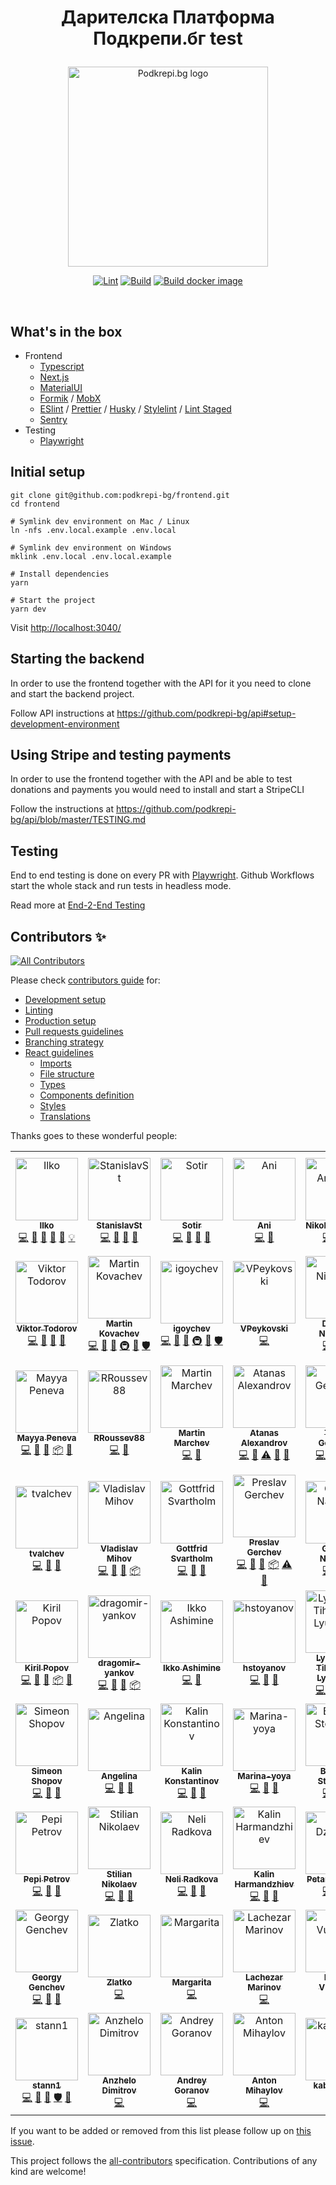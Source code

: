 <h1><p align="center">
  Дарителска Платформа Подкрепи.бг test
</p></h1>
<p align="center">
  <a href="https://podkrepi.bg/" target="blank"><img src="https://podkrepi.bg/podkrepi-bg-logo-en.svg" width="320" alt="Podkrepi.bg logo" /></a>
</p>

<p align="center">

  <p align="center"><a target="_blank" rel="noopener noreferrer" href="https://github.com/podkrepi-bg/frontend/actions/workflows/lint.yml"><img src="https://github.com/podkrepi-bg/frontend/actions/workflows/lint.yml/badge.svg" alt="Lint" style="max-width: 100%;"></a>
<a target="_blank" rel="noopener noreferrer" href="https://github.com/podkrepi-bg/frontend/actions/workflows/release.yml"><img src="https://github.com/podkrepi-bg/frontend/actions/workflows/release.yml/badge.svg" alt="Build" style="max-width: 100%;"></a>
<a href="https://github.com/podkrepi-bg/frontend/actions/workflows/check-pr.yml"><img src="https://github.com/podkrepi-bg/frontend/actions/workflows/check-pr.yml/badge.svg" alt="Build docker image" style="max-width: 100%;"></a></p>

  <p align="center"><a target="_blank" rel="noopener noreferrer" href="https://img.shields.io/github/license/podkrepi-bg/frontend"><img src="https://img.shields.io/github/license/podkrepi-bg/frontend" alt="" data-canonical-src="https://img.shields.io/github/license/podkrepi-bg/frontend" style="max-width: 100%;"></a>
<a target="_blank" rel="noopener noreferrer" href="https://img.shields.io/github/issues/podkrepi-bg/frontend"><img src="https://img.shields.io/github/issues/podkrepi-bg/frontend" alt="" data-canonical-src="https://img.shields.io/github/issues/podkrepi-bg/frontend" style="max-width: 100%;"></a></p>

</p>

## What's in the box

- Frontend
  - [Typescript](https://www.typescriptlang.org/)
  - [Next.js](https://nextjs.org/)
  - [MaterialUI](https://material-ui.com/)
  - [Formik](https://formik.org/) / [MobX](https://mobx.js.org/)
  - [ESlint](https://eslint.org/) / [Prettier](https://prettier.io/) / [Husky](https://github.com/typicode/husky) / [Stylelint](https://stylelint.io/) / [Lint Staged](https://github.com/okonet/lint-staged)
  - [Sentry](https://sentry.io/organizations/podkrepibg/)
- Testing
  - [Playwright](https://playwright.dev/)

## Initial setup

```shell
git clone git@github.com:podkrepi-bg/frontend.git
cd frontend

# Symlink dev environment on Mac / Linux
ln -nfs .env.local.example .env.local

# Symlink dev environment on Windows
mklink .env.local .env.local.example

# Install dependencies
yarn

# Start the project
yarn dev
```

Visit <http://localhost:3040/>

## Starting the backend

In order to use the frontend together with the API for it you need to clone and start the backend project.

Follow API instructions at <https://github.com/podkrepi-bg/api#setup-development-environment>

## Using Stripe and testing payments

In order to use the frontend together with the API and be able to test donations and payments you would need to install and start a StripeCLI

Follow the instructions at <https://github.com/podkrepi-bg/api/blob/master/TESTING.md>

## Testing

End to end testing is done on every PR with [Playwright](https://playwright.dev/). Github Workflows start the whole stack and run tests in headless mode.

Read more at [End-2-End Testing](https://github.com/podkrepi-bg/frontend/blob/master/e2e/README.md)

## Contributors ✨

<!-- ALL-CONTRIBUTORS-BADGE:START - Do not remove or modify this section -->

[![All Contributors](https://img.shields.io/badge/all_contributors-62-orange.svg?style=flat-square)](#contributors-)

<!-- ALL-CONTRIBUTORS-BADGE:END -->

Please check [contributors guide](https://github.com/podkrepi-bg/frontend/blob/master/CONTRIBUTING.md) for:

- [Development setup](https://github.com/podkrepi-bg/frontend/blob/master/CONTRIBUTING.md#development)
- [Linting](https://github.com/podkrepi-bg/frontend/blob/master/CONTRIBUTING.md#linting)
- [Production setup](https://github.com/podkrepi-bg/frontend/blob/master/CONTRIBUTING.md#production)
- [Pull requests guidelines](https://github.com/podkrepi-bg/frontend/blob/master/CONTRIBUTING.md#pull-requests)
- [Branching strategy](https://github.com/podkrepi-bg/frontend/blob/master/CONTRIBUTING.md#branching-strategy)
- [React guidelines](https://github.com/podkrepi-bg/frontend/blob/master/CONTRIBUTING.md#react-guidelines)
  - [Imports](https://github.com/podkrepi-bg/frontend/blob/master/CONTRIBUTING.md#imports)
  - [File structure](https://github.com/podkrepi-bg/frontend/blob/master/CONTRIBUTING.md#file-structure)
  - [Types](https://github.com/podkrepi-bg/frontend/blob/master/CONTRIBUTING.md#types)
  - [Components definition](https://github.com/podkrepi-bg/frontend/blob/master/CONTRIBUTING.md#components)
  - [Styles](https://github.com/podkrepi-bg/frontend/blob/master/CONTRIBUTING.md#styles)
  - [Translations](https://github.com/podkrepi-bg/frontend/blob/master/CONTRIBUTING.md#translations-i18n)

Thanks goes to these wonderful people:

<!-- ALL-CONTRIBUTORS-LIST:START - Do not remove or modify this section -->
<!-- prettier-ignore-start -->
<!-- markdownlint-disable -->
<table>
  <tbody>
    <tr>
      <td align="center"><a href="https://stackoverflow.com/users/668245/kachar"><img src="https://avatars.githubusercontent.com/u/893608?v=4?s=100" width="100px;" alt="Ilko"/><br /><sub><b>Ilko</b></sub></a><br /><a href="https://github.com/podkrepi-bg/frontend/commits?author=kachar" title="Code">💻</a> <a href="https://github.com/podkrepi-bg/frontend/commits?author=kachar" title="Documentation">📖</a> <a href="https://github.com/podkrepi-bg/frontend/pulls?q=is%3Apr+reviewed-by%3Akachar" title="Reviewed Pull Requests">👀</a> <a href="#maintenance-kachar" title="Maintenance">🚧</a> <a href="https://github.com/podkrepi-bg/frontend/issues?q=author%3Akachar" title="Bug reports">🐛</a> <a href="#example-kachar" title="Examples">💡</a></td>
      <td align="center"><a href="http://stackoverflow.com/users/6163171/stanleys?tab=profile"><img src="https://avatars.githubusercontent.com/u/12186099?v=4?s=100" width="100px;" alt="StanislavSt"/><br /><sub><b>StanislavSt</b></sub></a><br /><a href="https://github.com/podkrepi-bg/frontend/commits?author=StanislavSt" title="Code">💻</a> <a href="https://github.com/podkrepi-bg/frontend/commits?author=StanislavSt" title="Documentation">📖</a> <a href="https://github.com/podkrepi-bg/frontend/pulls?q=is%3Apr+reviewed-by%3AStanislavSt" title="Reviewed Pull Requests">👀</a> <a href="#tool-StanislavSt" title="Tools">🔧</a></td>
      <td align="center"><a href="https://github.com/sotir-ls"><img src="https://avatars.githubusercontent.com/u/4455130?v=4?s=100" width="100px;" alt="Sotir"/><br /><sub><b>Sotir</b></sub></a><br /><a href="https://github.com/podkrepi-bg/frontend/commits?author=sotir-ls" title="Code">💻</a> <a href="https://github.com/podkrepi-bg/frontend/commits?author=sotir-ls" title="Documentation">📖</a> <a href="https://github.com/podkrepi-bg/frontend/pulls?q=is%3Apr+reviewed-by%3Asotir-ls" title="Reviewed Pull Requests">👀</a> <a href="#tool-sotir-ls" title="Tools">🔧</a></td>
      <td align="center"><a href="https://github.com/ani-kalpachka"><img src="https://avatars.githubusercontent.com/u/14351733?v=4?s=100" width="100px;" alt="Ani"/><br /><sub><b>Ani</b></sub></a><br /><a href="https://github.com/podkrepi-bg/frontend/commits?author=ani-kalpachka" title="Code">💻</a> <a href="https://github.com/podkrepi-bg/frontend/commits?author=ani-kalpachka" title="Documentation">📖</a></td>
      <td align="center"><a href="https://github.com/Nikola-Andreev"><img src="https://avatars.githubusercontent.com/u/19424332?v=4?s=100" width="100px;" alt="Nikola Andreev"/><br /><sub><b>Nikola Andreev</b></sub></a><br /><a href="https://github.com/podkrepi-bg/frontend/commits?author=Nikola-Andreev" title="Code">💻</a> <a href="https://github.com/podkrepi-bg/frontend/commits?author=Nikola-Andreev" title="Documentation">📖</a> <a href="#tool-Nikola-Andreev" title="Tools">🔧</a></td>
      <td align="center"><a href="https://petkopavlovski.com/"><img src="https://avatars.githubusercontent.com/u/32264020?v=4?s=100" width="100px;" alt="Pete Pavlovski"/><br /><sub><b>Pete Pavlovski</b></sub></a><br /><a href="https://github.com/podkrepi-bg/frontend/commits?author=arthas168" title="Code">💻</a> <a href="https://github.com/podkrepi-bg/frontend/commits?author=arthas168" title="Documentation">📖</a> <a href="https://github.com/podkrepi-bg/frontend/pulls?q=is%3Apr+reviewed-by%3Aarthas168" title="Reviewed Pull Requests">👀</a></td>
      <td align="center"><a href="https://github.com/uzuntonev"><img src="https://avatars.githubusercontent.com/u/51097961?v=4?s=100" width="100px;" alt="Georgi Uzuntonev"/><br /><sub><b>Georgi Uzuntonev</b></sub></a><br /><a href="https://github.com/podkrepi-bg/frontend/commits?author=uzuntonev" title="Code">💻</a> <a href="https://github.com/podkrepi-bg/frontend/commits?author=uzuntonev" title="Documentation">📖</a> <a href="https://github.com/podkrepi-bg/frontend/pulls?q=is%3Apr+reviewed-by%3Auzuntonev" title="Reviewed Pull Requests">👀</a> <a href="#tool-uzuntonev" title="Tools">🔧</a></td>
    </tr>
    <tr>
      <td align="center"><a href="https://github.com/vikinatora"><img src="https://avatars.githubusercontent.com/u/29047760?v=4?s=100" width="100px;" alt="Viktor Todorov"/><br /><sub><b>Viktor Todorov</b></sub></a><br /><a href="https://github.com/podkrepi-bg/frontend/commits?author=vikinatora" title="Code">💻</a> <a href="https://github.com/podkrepi-bg/frontend/commits?author=vikinatora" title="Documentation">📖</a> <a href="https://github.com/podkrepi-bg/frontend/pulls?q=is%3Apr+reviewed-by%3Avikinatora" title="Reviewed Pull Requests">👀</a> <a href="#tool-vikinatora" title="Tools">🔧</a></td>
      <td align="center"><a href="http://www.nimasystems.com"><img src="https://avatars.githubusercontent.com/u/126405?v=4?s=100" width="100px;" alt="Martin Kovachev"/><br /><sub><b>Martin Kovachev</b></sub></a><br /><a href="https://github.com/podkrepi-bg/frontend/commits?author=miraclebg" title="Code">💻</a> <a href="https://github.com/podkrepi-bg/frontend/commits?author=miraclebg" title="Documentation">📖</a> <a href="#tool-miraclebg" title="Tools">🔧</a> <a href="#infra-miraclebg" title="Infrastructure (Hosting, Build-Tools, etc)">🚇</a> <a href="#maintenance-miraclebg" title="Maintenance">🚧</a> <a href="#security-miraclebg" title="Security">🛡️</a></td>
      <td align="center"><a href="https://github.com/igoychev"><img src="https://avatars.githubusercontent.com/u/7055304?v=4?s=100" width="100px;" alt="igoychev"/><br /><sub><b>igoychev</b></sub></a><br /><a href="https://github.com/podkrepi-bg/frontend/commits?author=igoychev" title="Code">💻</a> <a href="https://github.com/podkrepi-bg/frontend/commits?author=igoychev" title="Documentation">📖</a> <a href="#tool-igoychev" title="Tools">🔧</a> <a href="#infra-igoychev" title="Infrastructure (Hosting, Build-Tools, etc)">🚇</a> <a href="#maintenance-igoychev" title="Maintenance">🚧</a> <a href="#security-igoychev" title="Security">🛡️</a></td>
      <td align="center"><a href="https://github.com/VPeykovski"><img src="https://avatars.githubusercontent.com/u/22998082?v=4?s=100" width="100px;" alt="VPeykovski"/><br /><sub><b>VPeykovski</b></sub></a><br /><a href="https://github.com/podkrepi-bg/frontend/commits?author=VPeykovski" title="Code">💻</a></td>
      <td align="center"><a href="https://github.com/dimitur2204"><img src="https://avatars.githubusercontent.com/u/61479393?v=4?s=100" width="100px;" alt="Dimitar Nizamov"/><br /><sub><b>Dimitar Nizamov</b></sub></a><br /><a href="https://github.com/podkrepi-bg/frontend/commits?author=dimitur2204" title="Code">💻</a> <a href="https://github.com/podkrepi-bg/frontend/commits?author=dimitur2204" title="Documentation">📖</a> <a href="#tool-dimitur2204" title="Tools">🔧</a></td>
      <td align="center"><a href="https://github.com/xenry"><img src="https://avatars.githubusercontent.com/u/534600?v=4?s=100" width="100px;" alt="Andrey Marchev"/><br /><sub><b>Andrey Marchev</b></sub></a><br /><a href="https://github.com/podkrepi-bg/frontend/commits?author=xenry" title="Code">💻</a> <a href="https://github.com/podkrepi-bg/frontend/commits?author=xenry" title="Documentation">📖</a> <a href="#tool-xenry" title="Tools">🔧</a> <a href="#platform-xenry" title="Packaging/porting to new platform">📦</a> <a href="https://github.com/podkrepi-bg/frontend/pulls?q=is%3Apr+reviewed-by%3Axenry" title="Reviewed Pull Requests">👀</a></td>
      <td align="center"><a href="https://github.com/dianakarcheva"><img src="https://avatars.githubusercontent.com/u/47477592?v=4?s=100" width="100px;" alt="dianakarcheva"/><br /><sub><b>dianakarcheva</b></sub></a><br /><a href="https://github.com/podkrepi-bg/frontend/commits?author=dianakarcheva" title="Code">💻</a> <a href="https://github.com/podkrepi-bg/frontend/commits?author=dianakarcheva" title="Documentation">📖</a> <a href="#tool-dianakarcheva" title="Tools">🔧</a> <a href="#platform-dianakarcheva" title="Packaging/porting to new platform">📦</a> <a href="https://github.com/podkrepi-bg/frontend/pulls?q=is%3Apr+reviewed-by%3Adianakarcheva" title="Reviewed Pull Requests">👀</a></td>
    </tr>
    <tr>
      <td align="center"><a href="https://github.com/mayapeneva"><img src="https://avatars.githubusercontent.com/u/25232447?v=4?s=100" width="100px;" alt="Mayya Peneva"/><br /><sub><b>Mayya Peneva</b></sub></a><br /><a href="https://github.com/podkrepi-bg/frontend/commits?author=mayapeneva" title="Code">💻</a> <a href="https://github.com/podkrepi-bg/frontend/commits?author=mayapeneva" title="Documentation">📖</a> <a href="#tool-mayapeneva" title="Tools">🔧</a> <a href="#platform-mayapeneva" title="Packaging/porting to new platform">📦</a> <a href="https://github.com/podkrepi-bg/frontend/pulls?q=is%3Apr+reviewed-by%3Amayapeneva" title="Reviewed Pull Requests">👀</a></td>
      <td align="center"><a href="https://github.com/RRoussev88"><img src="https://avatars.githubusercontent.com/u/32360024?v=4?s=100" width="100px;" alt="RRoussev88"/><br /><sub><b>RRoussev88</b></sub></a><br /><a href="https://github.com/podkrepi-bg/frontend/commits?author=RRoussev88" title="Code">💻</a> <a href="https://github.com/podkrepi-bg/frontend/commits?author=RRoussev88" title="Documentation">📖</a></td>
      <td align="center"><a href="https://github.com/marchev"><img src="https://avatars.githubusercontent.com/u/2691408?v=4?s=100" width="100px;" alt="Martin Marchev"/><br /><sub><b>Martin Marchev</b></sub></a><br /><a href="https://github.com/podkrepi-bg/frontend/commits?author=marchev" title="Code">💻</a> <a href="https://github.com/podkrepi-bg/frontend/commits?author=marchev" title="Documentation">📖</a></td>
      <td align="center"><a href="https://atanas-alexandrov.de"><img src="https://avatars.githubusercontent.com/u/56699232?v=4?s=100" width="100px;" alt="Atanas Alexandrov"/><br /><sub><b>Atanas Alexandrov</b></sub></a><br /><a href="https://github.com/podkrepi-bg/frontend/commits?author=cupakob" title="Code">💻</a> <a href="https://github.com/podkrepi-bg/frontend/commits?author=cupakob" title="Documentation">📖</a> <a href="https://github.com/podkrepi-bg/frontend/commits?author=cupakob" title="Tests">⚠️</a> <a href="https://github.com/podkrepi-bg/frontend/issues?q=author%3Acupakob" title="Bug reports">🐛</a> <a href="#tool-cupakob" title="Tools">🔧</a></td>
      <td align="center"><a href="https://github.com/tanyogeorgiev"><img src="https://avatars.githubusercontent.com/u/17822617?v=4?s=100" width="100px;" alt="Tanyo Georgiev"/><br /><sub><b>Tanyo Georgiev</b></sub></a><br /><a href="https://github.com/podkrepi-bg/frontend/commits?author=tanyogeorgiev" title="Code">💻</a> <a href="https://github.com/podkrepi-bg/frontend/commits?author=tanyogeorgiev" title="Documentation">📖</a> <a href="#tool-tanyogeorgiev" title="Tools">🔧</a> <a href="#platform-tanyogeorgiev" title="Packaging/porting to new platform">📦</a></td>
      <td align="center"><a href="https://github.com/stanimirdim92"><img src="https://avatars.githubusercontent.com/u/42135030?v=4?s=100" width="100px;" alt="Stanimir Dimitrov"/><br /><sub><b>Stanimir Dimitrov</b></sub></a><br /><a href="https://github.com/podkrepi-bg/frontend/commits?author=stanimirdim92" title="Code">💻</a> <a href="https://github.com/podkrepi-bg/frontend/commits?author=stanimirdim92" title="Documentation">📖</a> <a href="#tool-stanimirdim92" title="Tools">🔧</a> <a href="#platform-stanimirdim92" title="Packaging/porting to new platform">📦</a> <a href="https://github.com/podkrepi-bg/frontend/commits?author=stanimirdim92" title="Tests">⚠️</a> <a href="https://github.com/podkrepi-bg/frontend/pulls?q=is%3Apr+reviewed-by%3Astanimirdim92" title="Reviewed Pull Requests">👀</a></td>
      <td align="center"><a href="https://github.com/imilchev"><img src="https://avatars.githubusercontent.com/u/16187050?v=4?s=100" width="100px;" alt="Ivan Milchev"/><br /><sub><b>Ivan Milchev</b></sub></a><br /><a href="https://github.com/podkrepi-bg/frontend/commits?author=imilchev" title="Code">💻</a> <a href="https://github.com/podkrepi-bg/frontend/commits?author=imilchev" title="Documentation">📖</a> <a href="#tool-imilchev" title="Tools">🔧</a> <a href="#platform-imilchev" title="Packaging/porting to new platform">📦</a> <a href="https://github.com/podkrepi-bg/frontend/commits?author=imilchev" title="Tests">⚠️</a> <a href="https://github.com/podkrepi-bg/frontend/pulls?q=is%3Apr+reviewed-by%3Aimilchev" title="Reviewed Pull Requests">👀</a></td>
    </tr>
    <tr>
      <td align="center"><a href="https://github.com/tvalchev"><img src="https://avatars.githubusercontent.com/u/7523222?v=4?s=100" width="100px;" alt="tvalchev"/><br /><sub><b>tvalchev</b></sub></a><br /><a href="https://github.com/podkrepi-bg/frontend/commits?author=tvalchev" title="Code">💻</a> <a href="https://github.com/podkrepi-bg/frontend/commits?author=tvalchev" title="Documentation">📖</a> <a href="#tool-tvalchev" title="Tools">🔧</a></td>
      <td align="center"><a href="https://www.vmihov.com/"><img src="https://avatars.githubusercontent.com/u/37806520?v=4?s=100" width="100px;" alt="Vladislav Mihov"/><br /><sub><b>Vladislav Mihov</b></sub></a><br /><a href="https://github.com/podkrepi-bg/frontend/commits?author=skilldeliver" title="Code">💻</a> <a href="https://github.com/podkrepi-bg/frontend/commits?author=skilldeliver" title="Documentation">📖</a> <a href="#tool-skilldeliver" title="Tools">🔧</a> <a href="#platform-skilldeliver" title="Packaging/porting to new platform">📦</a></td>
      <td align="center"><a href="https://github.com/wessly"><img src="https://avatars.githubusercontent.com/u/16501328?v=4?s=100" width="100px;" alt="Gottfrid Svartholm"/><br /><sub><b>Gottfrid Svartholm</b></sub></a><br /><a href="https://github.com/podkrepi-bg/frontend/commits?author=wessly" title="Code">💻</a> <a href="https://github.com/podkrepi-bg/frontend/commits?author=wessly" title="Documentation">📖</a> <a href="#tool-wessly" title="Tools">🔧</a></td>
      <td align="center"><a href="https://github.com/preslavgerchev"><img src="https://avatars.githubusercontent.com/u/11717082?v=4?s=100" width="100px;" alt="Preslav Gerchev"/><br /><sub><b>Preslav Gerchev</b></sub></a><br /><a href="https://github.com/podkrepi-bg/frontend/commits?author=preslavgerchev" title="Code">💻</a> <a href="https://github.com/podkrepi-bg/frontend/commits?author=preslavgerchev" title="Documentation">📖</a> <a href="#tool-preslavgerchev" title="Tools">🔧</a> <a href="#platform-preslavgerchev" title="Packaging/porting to new platform">📦</a> <a href="https://github.com/podkrepi-bg/frontend/commits?author=preslavgerchev" title="Tests">⚠️</a> <a href="https://github.com/podkrepi-bg/frontend/pulls?q=is%3Apr+reviewed-by%3Apreslavgerchev" title="Reviewed Pull Requests">👀</a></td>
      <td align="center"><a href="http://georgi-naumov.blogspot.com/"><img src="https://avatars.githubusercontent.com/u/4079371?v=4?s=100" width="100px;" alt="George Naumov"/><br /><sub><b>George Naumov</b></sub></a><br /><a href="https://github.com/podkrepi-bg/frontend/commits?author=gonaumov" title="Code">💻</a> <a href="https://github.com/podkrepi-bg/frontend/commits?author=gonaumov" title="Documentation">📖</a> <a href="#tool-gonaumov" title="Tools">🔧</a></td>
      <td align="center"><a href="https://github.com/atanasster"><img src="https://avatars.githubusercontent.com/u/6075606?v=4?s=100" width="100px;" alt="Atanas Stoyanov"/><br /><sub><b>Atanas Stoyanov</b></sub></a><br /><a href="https://github.com/podkrepi-bg/frontend/commits?author=atanasster" title="Code">💻</a> <a href="https://github.com/podkrepi-bg/frontend/commits?author=atanasster" title="Documentation">📖</a> <a href="#tool-atanasster" title="Tools">🔧</a> <a href="#platform-atanasster" title="Packaging/porting to new platform">📦</a> <a href="#maintenance-atanasster" title="Maintenance">🚧</a></td>
      <td align="center"><a href="https://github.com/vann4oto98"><img src="https://avatars.githubusercontent.com/u/61576293?v=4?s=100" width="100px;" alt="Vanyo"/><br /><sub><b>Vanyo</b></sub></a><br /><a href="https://github.com/podkrepi-bg/frontend/commits?author=vann4oto98" title="Code">💻</a> <a href="https://github.com/podkrepi-bg/frontend/commits?author=vann4oto98" title="Documentation">📖</a> <a href="#tool-vann4oto98" title="Tools">🔧</a></td>
    </tr>
    <tr>
      <td align="center"><a href="https://github.com/kirilpopov"><img src="https://avatars.githubusercontent.com/u/6021897?v=4?s=100" width="100px;" alt="Kiril Popov"/><br /><sub><b>Kiril Popov</b></sub></a><br /><a href="https://github.com/podkrepi-bg/frontend/commits?author=kirilpopov" title="Code">💻</a> <a href="https://github.com/podkrepi-bg/frontend/commits?author=kirilpopov" title="Documentation">📖</a> <a href="#tool-kirilpopov" title="Tools">🔧</a> <a href="#platform-kirilpopov" title="Packaging/porting to new platform">📦</a> <a href="#plugin-kirilpopov" title="Plugin/utility libraries">🔌</a></td>
      <td align="center"><a href="https://github.com/dragomir-yankov"><img src="https://avatars.githubusercontent.com/u/28300816?v=4?s=100" width="100px;" alt="dragomir-yankov"/><br /><sub><b>dragomir-yankov</b></sub></a><br /><a href="https://github.com/podkrepi-bg/frontend/commits?author=dragomir-yankov" title="Code">💻</a> <a href="https://github.com/podkrepi-bg/frontend/commits?author=dragomir-yankov" title="Documentation">📖</a> <a href="#tool-dragomir-yankov" title="Tools">🔧</a> <a href="#platform-dragomir-yankov" title="Packaging/porting to new platform">📦</a></td>
      <td align="center"><a href="https://bandism.net/"><img src="https://avatars.githubusercontent.com/u/22633385?v=4?s=100" width="100px;" alt="Ikko Ashimine"/><br /><sub><b>Ikko Ashimine</b></sub></a><br /><a href="https://github.com/podkrepi-bg/frontend/commits?author=eltociear" title="Code">💻</a> <a href="https://github.com/podkrepi-bg/frontend/commits?author=eltociear" title="Documentation">📖</a></td>
      <td align="center"><a href="https://github.com/aironhight"><img src="https://avatars.githubusercontent.com/u/33146371?v=4?s=100" width="100px;" alt="hstoyanov"/><br /><sub><b>hstoyanov</b></sub></a><br /><a href="https://github.com/podkrepi-bg/frontend/commits?author=aironhight" title="Code">💻</a> <a href="https://github.com/podkrepi-bg/frontend/commits?author=aironhight" title="Documentation">📖</a> <a href="#tool-aironhight" title="Tools">🔧</a></td>
      <td align="center"><a href="https://github.com/LyuboslavLyubenov"><img src="https://avatars.githubusercontent.com/u/14333463?v=4?s=100" width="100px;" alt="Lyuboslav Tihomirov Lyubenov"/><br /><sub><b>Lyuboslav Tihomirov Lyubenov</b></sub></a><br /><a href="https://github.com/podkrepi-bg/frontend/commits?author=LyuboslavLyubenov" title="Code">💻</a> <a href="https://github.com/podkrepi-bg/frontend/commits?author=LyuboslavLyubenov" title="Documentation">📖</a> <a href="#tool-LyuboslavLyubenov" title="Tools">🔧</a> <a href="#platform-LyuboslavLyubenov" title="Packaging/porting to new platform">📦</a></td>
      <td align="center"><a href="https://github.com/Bunny303"><img src="https://avatars.githubusercontent.com/u/3616912?v=4?s=100" width="100px;" alt="Bunny303"/><br /><sub><b>Bunny303</b></sub></a><br /><a href="https://github.com/podkrepi-bg/frontend/commits?author=Bunny303" title="Code">💻</a> <a href="https://github.com/podkrepi-bg/frontend/commits?author=Bunny303" title="Documentation">📖</a> <a href="#tool-Bunny303" title="Tools">🔧</a></td>
      <td align="center"><a href="https://github.com/dplamenov"><img src="https://avatars.githubusercontent.com/u/30602242?v=4?s=100" width="100px;" alt="Dimitar Plamenov Dimitrov"/><br /><sub><b>Dimitar Plamenov Dimitrov</b></sub></a><br /><a href="https://github.com/podkrepi-bg/frontend/commits?author=dplamenov" title="Code">💻</a> <a href="https://github.com/podkrepi-bg/frontend/commits?author=dplamenov" title="Documentation">📖</a> <a href="#tool-dplamenov" title="Tools">🔧</a></td>
    </tr>
    <tr>
      <td align="center"><a href="https://github.com/Simomir"><img src="https://avatars.githubusercontent.com/u/53947134?v=4?s=100" width="100px;" alt="Simeon Shopov"/><br /><sub><b>Simeon Shopov</b></sub></a><br /><a href="https://github.com/podkrepi-bg/frontend/commits?author=Simomir" title="Code">💻</a> <a href="https://github.com/podkrepi-bg/frontend/commits?author=Simomir" title="Documentation">📖</a> <a href="#tool-Simomir" title="Tools">🔧</a></td>
      <td align="center"><a href="https://github.com/angelina-7"><img src="https://avatars.githubusercontent.com/u/62725741?v=4?s=100" width="100px;" alt="Angelina"/><br /><sub><b>Angelina</b></sub></a><br /><a href="https://github.com/podkrepi-bg/frontend/commits?author=angelina-7" title="Code">💻</a> <a href="https://github.com/podkrepi-bg/frontend/commits?author=angelina-7" title="Documentation">📖</a> <a href="#tool-angelina-7" title="Tools">🔧</a></td>
      <td align="center"><a href="https://github.com/Kalin-Konstantinov"><img src="https://avatars.githubusercontent.com/u/63465745?v=4?s=100" width="100px;" alt="Kalin Konstantinov"/><br /><sub><b>Kalin Konstantinov</b></sub></a><br /><a href="https://github.com/podkrepi-bg/frontend/commits?author=Kalin-Konstantinov" title="Code">💻</a> <a href="https://github.com/podkrepi-bg/frontend/commits?author=Kalin-Konstantinov" title="Documentation">📖</a> <a href="#tool-Kalin-Konstantinov" title="Tools">🔧</a></td>
      <td align="center"><a href="https://github.com/Marina-yoya"><img src="https://avatars.githubusercontent.com/u/64007447?v=4?s=100" width="100px;" alt="Marina-yoya"/><br /><sub><b>Marina-yoya</b></sub></a><br /><a href="https://github.com/podkrepi-bg/frontend/commits?author=Marina-yoya" title="Code">💻</a> <a href="https://github.com/podkrepi-bg/frontend/commits?author=Marina-yoya" title="Documentation">📖</a> <a href="#tool-Marina-yoya" title="Tools">🔧</a></td>
      <td align="center"><a href="https://borislavstoychev.github.io/"><img src="https://avatars.githubusercontent.com/u/67734870?v=4?s=100" width="100px;" alt="Borislav Stoychev"/><br /><sub><b>Borislav Stoychev</b></sub></a><br /><a href="https://github.com/podkrepi-bg/frontend/commits?author=borislavstoychev" title="Code">💻</a> <a href="https://github.com/podkrepi-bg/frontend/commits?author=borislavstoychev" title="Documentation">📖</a> <a href="#tool-borislavstoychev" title="Tools">🔧</a></td>
      <td align="center"><a href="https://github.com/dpmarkov"><img src="https://avatars.githubusercontent.com/u/71282381?v=4?s=100" width="100px;" alt="Dimitar Markov"/><br /><sub><b>Dimitar Markov</b></sub></a><br /><a href="https://github.com/podkrepi-bg/frontend/commits?author=dpmarkov" title="Code">💻</a> <a href="https://github.com/podkrepi-bg/frontend/commits?author=dpmarkov" title="Documentation">📖</a> <a href="#tool-dpmarkov" title="Tools">🔧</a></td>
      <td align="center"><a href="https://github.com/TodorBelchev"><img src="https://avatars.githubusercontent.com/u/71307782?v=4?s=100" width="100px;" alt="Todor Belchev"/><br /><sub><b>Todor Belchev</b></sub></a><br /><a href="https://github.com/podkrepi-bg/frontend/commits?author=TodorBelchev" title="Code">💻</a> <a href="https://github.com/podkrepi-bg/frontend/commits?author=TodorBelchev" title="Documentation">📖</a> <a href="#tool-TodorBelchev" title="Tools">🔧</a></td>
    </tr>
    <tr>
      <td align="center"><a href="https://github.com/PepiPetrov"><img src="https://avatars.githubusercontent.com/u/74186271?v=4?s=100" width="100px;" alt="Pepi Petrov"/><br /><sub><b>Pepi Petrov</b></sub></a><br /><a href="https://github.com/podkrepi-bg/frontend/commits?author=PepiPetrov" title="Code">💻</a> <a href="https://github.com/podkrepi-bg/frontend/commits?author=PepiPetrov" title="Documentation">📖</a> <a href="#tool-PepiPetrov" title="Tools">🔧</a></td>
      <td align="center"><a href="https://github.com/stilian-nikolaev"><img src="https://avatars.githubusercontent.com/u/74594156?v=4?s=100" width="100px;" alt="Stilian Nikolaev"/><br /><sub><b>Stilian Nikolaev</b></sub></a><br /><a href="https://github.com/podkrepi-bg/frontend/commits?author=stilian-nikolaev" title="Code">💻</a> <a href="https://github.com/podkrepi-bg/frontend/commits?author=stilian-nikolaev" title="Documentation">📖</a> <a href="#tool-stilian-nikolaev" title="Tools">🔧</a></td>
      <td align="center"><a href="https://github.com/nradkova"><img src="https://avatars.githubusercontent.com/u/78322634?v=4?s=100" width="100px;" alt="Neli Radkova"/><br /><sub><b>Neli Radkova</b></sub></a><br /><a href="https://github.com/podkrepi-bg/frontend/commits?author=nradkova" title="Code">💻</a> <a href="https://github.com/podkrepi-bg/frontend/commits?author=nradkova" title="Documentation">📖</a> <a href="#tool-nradkova" title="Tools">🔧</a></td>
      <td align="center"><a href="https://github.com/KalinHar"><img src="https://avatars.githubusercontent.com/u/80389338?v=4?s=100" width="100px;" alt="Kalin Harmandzhiev"/><br /><sub><b>Kalin Harmandzhiev</b></sub></a><br /><a href="https://github.com/podkrepi-bg/frontend/commits?author=KalinHar" title="Code">💻</a> <a href="https://github.com/podkrepi-bg/frontend/commits?author=KalinHar" title="Documentation">📖</a> <a href="#tool-KalinHar" title="Tools">🔧</a></td>
      <td align="center"><a href="https://github.com/PetyrDzhunov"><img src="https://avatars.githubusercontent.com/u/80568052?v=4?s=100" width="100px;" alt="Petar Dzhunov"/><br /><sub><b>Petar Dzhunov</b></sub></a><br /><a href="https://github.com/podkrepi-bg/frontend/commits?author=PetyrDzhunov" title="Code">💻</a> <a href="https://github.com/podkrepi-bg/frontend/commits?author=PetyrDzhunov" title="Documentation">📖</a> <a href="#tool-PetyrDzhunov" title="Tools">🔧</a></td>
      <td align="center"><a href="https://github.com/ivankraev"><img src="https://avatars.githubusercontent.com/u/89323943?v=4?s=100" width="100px;" alt="Ivan Kraev"/><br /><sub><b>Ivan Kraev</b></sub></a><br /><a href="https://github.com/podkrepi-bg/frontend/commits?author=ivankraev" title="Code">💻</a> <a href="https://github.com/podkrepi-bg/frontend/commits?author=ivankraev" title="Documentation">📖</a> <a href="#tool-ivankraev" title="Tools">🔧</a></td>
      <td align="center"><a href="https://github.com/Yakimov1337"><img src="https://avatars.githubusercontent.com/u/92337248?v=4?s=100" width="100px;" alt="Yakimov1337"/><br /><sub><b>Yakimov1337</b></sub></a><br /><a href="https://github.com/podkrepi-bg/frontend/commits?author=Yakimov1337" title="Code">💻</a> <a href="https://github.com/podkrepi-bg/frontend/commits?author=Yakimov1337" title="Documentation">📖</a> <a href="#tool-Yakimov1337" title="Tools">🔧</a></td>
    </tr>
    <tr>
      <td align="center"><a href="https://github.com/GeorgyGenchev"><img src="https://avatars.githubusercontent.com/u/101862171?v=4?s=100" width="100px;" alt="Georgy Genchev"/><br /><sub><b>Georgy Genchev</b></sub></a><br /><a href="https://github.com/podkrepi-bg/frontend/commits?author=GeorgyGenchev" title="Code">💻</a> <a href="https://github.com/podkrepi-bg/frontend/commits?author=GeorgyGenchev" title="Documentation">📖</a> <a href="#tool-GeorgyGenchev" title="Tools">🔧</a></td>
      <td align="center"><a href="https://github.com/ilievZlatko"><img src="https://avatars.githubusercontent.com/u/18635490?v=4?s=100" width="100px;" alt="Zlatko"/><br /><sub><b>Zlatko</b></sub></a><br /><a href="https://github.com/podkrepi-bg/frontend/commits?author=ilievZlatko" title="Code">💻</a></td>
      <td align="center"><a href="https://github.com/Margi13"><img src="https://avatars.githubusercontent.com/u/14825765?v=4?s=100" width="100px;" alt="Margarita"/><br /><sub><b>Margarita</b></sub></a><br /><a href="https://github.com/podkrepi-bg/frontend/commits?author=Margi13" title="Code">💻</a></td>
      <td align="center"><a href="https://github.com/marinovl7"><img src="https://avatars.githubusercontent.com/u/99186919?v=4?s=100" width="100px;" alt="Lachezar Marinov"/><br /><sub><b>Lachezar Marinov</b></sub></a><br /><a href="https://github.com/podkrepi-bg/frontend/commits?author=marinovl7" title="Code">💻</a></td>
      <td align="center"><a href="https://www.last.fm/user/batebobo"><img src="https://avatars.githubusercontent.com/u/6130708?v=4?s=100" width="100px;" alt="Boyan Vushkov"/><br /><sub><b>Boyan Vushkov</b></sub></a><br /><a href="https://github.com/podkrepi-bg/frontend/commits?author=batebobo" title="Code">💻</a></td>
      <td align="center"><a href="http://valkirilov.github.io"><img src="https://avatars.githubusercontent.com/u/1233496?v=4?s=100" width="100px;" alt="Valentin Kirilov"/><br /><sub><b>Valentin Kirilov</b></sub></a><br /><a href="https://github.com/podkrepi-bg/frontend/commits?author=valkirilov" title="Code">💻</a> <a href="https://github.com/podkrepi-bg/frontend/commits?author=valkirilov" title="Documentation">📖</a></td>
      <td align="center"><a href="https://devkishor8007.vercel.app/"><img src="https://avatars.githubusercontent.com/u/73419211?v=4?s=100" width="100px;" alt="Kishor Kc"/><br /><sub><b>Kishor Kc</b></sub></a><br /><a href="https://github.com/podkrepi-bg/frontend/commits?author=devkishor8007" title="Code">💻</a></td>
    </tr>
    <tr>
      <td align="center"><a href="https://github.com/stann1"><img src="https://avatars.githubusercontent.com/u/3273143?v=4?s=100" width="100px;" alt="stann1"/><br /><sub><b>stann1</b></sub></a><br /><a href="https://github.com/podkrepi-bg/frontend/commits?author=stann1" title="Code">💻</a> <a href="https://github.com/podkrepi-bg/frontend/commits?author=stann1" title="Documentation">📖</a> <a href="#tool-stann1" title="Tools">🔧</a> <a href="#security-stann1" title="Security">🛡️</a> <a href="#projectManagement-stann1" title="Project Management">📆</a></td>
      <td align="center"><a href="https://github.com/AnzheloD"><img src="https://avatars.githubusercontent.com/u/32179794?v=4?s=100" width="100px;" alt="Anzhelo Dimitrov"/><br /><sub><b>Anzhelo Dimitrov</b></sub></a><br /><a href="https://github.com/podkrepi-bg/frontend/commits?author=AnzheloD" title="Code">💻</a></td>
      <td align="center"><a href="https://github.com/AndreyGoranov"><img src="https://avatars.githubusercontent.com/u/55912299?v=4?s=100" width="100px;" alt="Andrey Goranov"/><br /><sub><b>Andrey Goranov</b></sub></a><br /><a href="https://github.com/podkrepi-bg/frontend/commits?author=AndreyGoranov" title="Code">💻</a></td>
      <td align="center"><a href="https://antomic.net"><img src="https://avatars.githubusercontent.com/u/57956282?v=4?s=100" width="100px;" alt="Anton Mihaylov"/><br /><sub><b>Anton Mihaylov</b></sub></a><br /><a href="https://github.com/podkrepi-bg/frontend/commits?author=antonmihaylov" title="Code">💻</a></td>
      <td align="center"><a href="https://github.com/kabaivanov"><img src="https://avatars.githubusercontent.com/u/118026471?v=4?s=100" width="100px;" alt="kabaivanov"/><br /><sub><b>kabaivanov</b></sub></a><br /><a href="https://github.com/podkrepi-bg/frontend/commits?author=kabaivanov" title="Code">💻</a></td>
      <td align="center"><a href="https://github.com/Katzarov"><img src="https://avatars.githubusercontent.com/u/14837592?v=4?s=100" width="100px;" alt="Lyoubomir Katzarov"/><br /><sub><b>Lyoubomir Katzarov</b></sub></a><br /><a href="https://github.com/podkrepi-bg/frontend/commits?author=Katzarov" title="Code">💻</a></td>
    </tr>
  </tbody>
</table>

<!-- markdownlint-restore -->
<!-- prettier-ignore-end -->

<!-- ALL-CONTRIBUTORS-LIST:END -->

If you want to be added or removed from this list please follow up on [this issue](https://github.com/podkrepi-bg/frontend/issues/2).

This project follows the [all-contributors](https://github.com/all-contributors/all-contributors) specification. Contributions of any kind are welcome!
